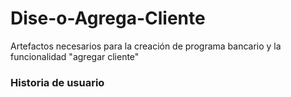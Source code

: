 # Dise-o-Agrega-Cliente
Artefactos necesarios para la creación de programa bancario y la funcionalidad "agregar cliente"

<h3>Historia de usuario</h3>
